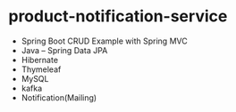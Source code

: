 # product-notification-service

- Spring Boot CRUD Example with Spring MVC 
- Java
– Spring Data JPA 
- Hibernate
- Thymeleaf
- MySQL
- kafka  
- Notification(Mailing)

